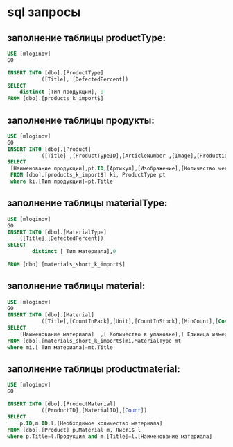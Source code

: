 # sql запросы 

## заполнение таблицы productType:

```sql
USE [mloginov]
GO

INSERT INTO [dbo].[ProductType]
           ([Title], [DefectedPercent])
SELECT 
 	distinct [Тип продукции], 0  
FROM [dbo].[products_k_import$]
```

## заполнение таблицы продукты:

```sql
USE [mloginov]
GO
INSERT INTO [dbo].[Product]
           ([Title] ,[ProductTypeID],[ArticleNumber ,[Image],[ProductionPersonCount]  ,[ProductionWorkshopNumber]  ,[MinCostForAgent])
SELECT 
 [Наименование продукции],pt.ID,[Артикул],[Изображение],[Количество человек для производства],[Номер цеха для производства],[Минимальная стоимость для агента]
 FROM [dbo].[products_k_import$] ki, ProductType pt
 where ki.[Тип продукции]=pt.Title
 ```
  
## заполнение таблицы materialType:

```sql
USE [mloginov]
GO
INSERT INTO [dbo].[MaterialType]
	([Title],[DefectedPercent]) 
SELECT
     	distinct [ Тип материала],0
     
FROM [dbo].[materials_short_k_import$]
```

## заполнение таблицы material:  

```sql
USE [mloginov]
GO
INSERT INTO [dbo].[Material]
           ([Title],[CountInPack],[Unit],[CountInStock],[MinCount],[Cost],[MaterialTypeID])
SELECT 
	[Наименование материала]  ,[ Количество в упаковке],[ Единица измерения],[ Количество на складе],[ Минимальный возможный остаток],[ Стоимость],mt.ID
FROM [dbo].[materials_short_k_import$]mi,MaterialType mt
where mi.[ Тип материала]=mt.Title
```


## заполнение таблицы productmaterial:  

```sql
USE [mloginov]
GO

INSERT INTO [dbo].[ProductMaterial]
           ([ProductID],[MaterialID],[Count])
SELECT 
	p.ID,m.ID,l.[Необходимое количество материала] 
FROM [dbo].[Product] p,Material m, Лист1$ l
where p.Title=l.Продукция and m.[Title]=l.[Наименование материала]
```
